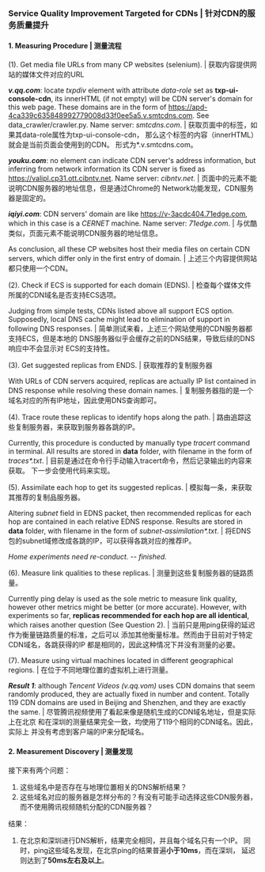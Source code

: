 ### Service Quality Improvement Targeted for CDNs | 针对CDN的服务质量提升

#### 1. Measuring Procedure | 测量流程
(1). Get media file URLs from many CP websites (selenium). 
| 获取内容提供网站的媒体文件对应的URL

_**v.qq.com**_: locate *txpdiv* element with attribute 
*data-role* set as **txp-ui-console-cdn**, its innerHTML
 (if not empty) will be CDN server's domain for this web 
 page. These domains are in the form of 
 https://apd-4ca339c635848992779008d33f0ee5a5.v.smtcdns.com. 
 See data_crawler/crawler.py. Name server: _smtcdns.com_. 
 | 获取页面中的<txpdiv>标签，如果其data-role属性为txp-ui-console-cdn，
 那么这个标签的内容（innerHTML）就会是当前页面会使用到的CDN。
 形式为*.v.smtcdns.com。

_**youku.com**_: no element can indicate CDN server's address 
information, but inferring from network information its CDN 
server is fixed as https://valipl.cp31.ott.cibntv.net. 
Name server: _cibntv.net_. 
| 页面中的元素不能说明CDN服务器的地址信息，但是通过Chrome的
Network功能发现，CDN服务器是固定的。

_**iqiyi.com**_: CDN servers' domain are like 
https://v-3acdc404.71edge.com, which in this case is 
a _CERNET_ machine. Name server: _71edge.com_.
| 与优酷类似，页面元素不能说明CDN服务器的地址信息。

As conclusion, all these CP websites host their media 
files on certain CDN servers, which differ only in the 
first entry of domain. 
| 上述三个内容提供网站都只使用一个CDN。

(2). Check if ECS is supported for each domain (EDNS).
| 检查每个媒体文件所属的CDN域名是否支持ECS选项。

Judging from simple tests, CDNs listed above all support 
ECS option. Supposedly, local DNS cache might lead to 
elimination of support in following DNS responses.
| 简单测试来看，上述三个网站使用的CDN服务器都支持ECS，但是本地的
DNS服务器似乎会缓存之前的DNS结果，导致后续的DNS响应中不会显示对
ECS的支持性。

(3). Get suggested replicas from ENDS. | 获取推荐的复制服务器

With URLs of CDN servers acquired, replicas are actually 
IP list contained in DNS response while resolving these 
domain names. 
| 复制服务器指的是一个域名对应的所有IP地址，因此使用DNS查询即可。

(4). Trace route these replicas to identify hops along the path.
| 路由追踪这些复制服务器，来获取到服务器各跳的IP。

Currently, this procedure is conducted by manually type 
_tracert_ command in terminal. All results are stored in 
**data** folder, with filename in the form of _traces*.txt_.
| 目前是通过在命令行手动输入tracert命令，然后记录输出的内容来获取。
下一步会使用代码来实现。

(5). Assimilate each hop to get its suggested replicas.
| 模拟每一条，来获取其推荐的复制品服务器。

Altering _subnet_ field in EDNS packet, then recommended 
replicas for each hop are contained in each relative EDNS 
response. Results are stored in **data** folder, with 
filename in the form of _subnet-assimilation*.txt_.
| 将EDNS包的subnet域修改成各跳的IP，可以获得各跳对应的推荐IP。

_Home experiments need re-conduct. -- finished._

(6). Measure link qualities to these replicas.
| 测量到这些复制服务器的链路质量。

Currently ping delay is used as the sole metric to measure 
link quality, however other metrics might be better 
(or more accurate). However, with experiments so far, 
**replicas recommended for each hop are all identical**, 
which raises another question (See Question 2). 
| 当前只是用ping获得的延迟作为衡量链路质量的标准，之后可以
添加其他衡量标准。然而由于目前对于特定CDN域名，各跳获得的IP
都是相同的，因此这种情况下并没有测量的必要。

(7). Measure using virtual machines located in different geographical regions. 
| 在位于不同地理位置的虚拟机上进行测量。

_**Result 1**_: although _Tencent Videos (v.qq.vom)_ uses 
CDN domains that seem randomly produced, they are actually
fixed in number and content. Totally 119 CDN domains are
used in Beijing and Shenzhen, and they are exactly the same. 
| 尽管腾讯视频使用了看起来像是随机生成的CDN域名地址，但是实际上在北京
和在深圳的测量结果完全一致，均使用了119个相同的CDN域名。因此，实际上
并没有考虑到客户端的IP来分配域名。

#### 2. Measurement Discovery | 测量发现

接下来有两个问题：
1. 这些域名中是否存在与地理位置相关的DNS解析结果？
2. 这些域名对应的服务器是怎样分布的？有没有可能手动选择这些CDN服务器，
而不使用腾讯视频随机分配的CDN服务器？

结果：
1. 在北京和深圳进行DNS解析，结果完全相同，并且每个域名只有一个IP。
同时，ping这些域名发现，在北京ping的结果普遍**小于10ms**，而在深圳，
延迟则达到了**50ms左右及以上**。
